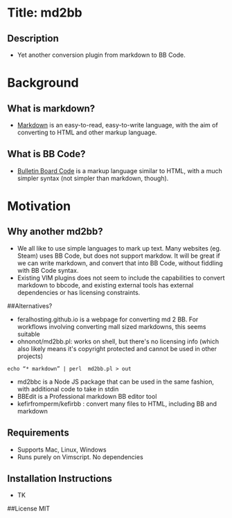 Title: md2bb
============

Description
------------
* Yet another conversion plugin from markdown to BB Code.

# Background
## What is markdown?
* [Markdown](https://en.wikipedia.org/wiki/Markdown) is an easy-to-read, easy-to-write language, with the aim of converting to HTML and other markup language. 
## What is BB Code?
* [Bulletin Board Code](https://en.wikipedia.org/wiki/BBCode) is a markup language similar to HTML, with a much simpler syntax (not simpler than markdown, though).  

# Motivation
## Why another md2bb? 
* We all like to use simple languages to mark up text. Many websites (eg. Steam) uses BB Code, but does not support markdow. It will be great if we can write markdown, and convert that into BB Code, without fiddling with BB Code syntax.
* Existing VIM plugins does not seem to include the capabilities to convert markdown to bbcode, and existing external tools has external dependencies or has licensing constraints. 

##Alternatives?
* feralhosting.github.io is a webpage for converting md 2 BB. For workflows involving converting mall sized markdowns, this seems suitable 
* ohnonot/md2bb.pl: works on shell, but there's no licensing info (which also likely means it's copyright protected and cannot be used in other projects)
``` 
echo “* markdown” | perl  md2bb.pl > out
```
* md2bbc is a Node JS package that can be used in the same fashion, with additional code to take in stdin
* BBEdit is a Professional markdown BB editor tool
* kefirfromperm/kefirbb : convert many files to HTML, including BB and markdown

## Requirements
* Supports Mac, Linux, Windows
* Runs purely on Vimscript. No dependencies

## Installation Instructions
* TK

##License
MIT
